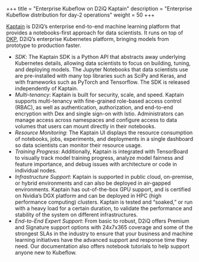 +++
title = "Enterprise Kubeflow on D2iQ Kaptain"
description = "Enterprise Kubeflow distribution for day-2 operations"
weight = 50
+++

<a href= "https://d2iq.com/products/kaptain">Kaptain</a> is D2iQ’s enterprise end-to-end machine learning platform that provides a notebooks-first approach for data scientists. It runs on top of <a href="https://d2iq.com/kubernetes-platform">DKP</a>, D2iQ’s enterprise Kubernetes platform, bringing models from prototype to production faster. 
- *SDK*: The Kaptain SDK is a Python API that abstracts away underlying Kubernetes details, allowing data scientists to focus on building, tuning, and deploying models. The Jupyter Notebooks that data scientists use are pre-installed with many top libraries such as SciPy and Keras, and with frameworks such as PyTorch and Tensorflow. The SDK is released independently of Kaptain. 
- *Multi-tenancy*: Kaptain is built for security, scale, and speed. Kaptain supports multi-tenancy with fine-grained role-based access control (RBAC), as well as authentication, authorization, and end-to-end encryption with Dex and single sign-on with Istio. Administrators can manage access across namespaces and configure access to data volumes that users can mount directly in their notebooks.
- *Resource Monitoring*: The Kaptain UI displays the resource consumption of notebooks, jobs, experiments, and deployments in a single dashboard so data scientists can monitor their resource usage.
- *Training Progress*: Additionally, Kaptain is integrated with TensorBoard to visually track model training progress, analyze model fairness and feature importance, and debug issues with architecture or code in individual nodes. 
- *Infrastructure Support*: Kaptain is supported in public cloud, on-premise, or hybrid environments and can also be deployed in air-gapped environments. Kaptain has out-of-the-box GPU support, and is certified on Nvidia’s DGX platform and can be deployed in HPC (high performance computing) clusters. Kaptain is tested and “soaked,” or run with a heavy load for a certain duration, to validate the performance and stability of the system on different infrastructures.
- *End-to-End Expert Support*: From basic to robust, D2iQ offers Premium and Signature support options with 24x7x365 coverage and some of the strongest SLAs in the industry to ensure that your business and machine learning initiatives have the advanced support and response time they need. Our documentation also offers notebook tutorials to help support anyone new to Kubeflow.
